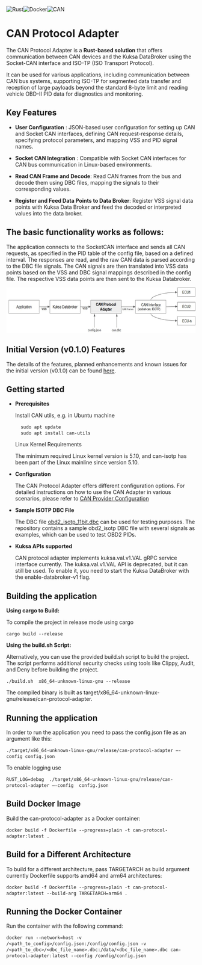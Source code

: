 ![Rust](https://img.shields.io/badge/rust-000000.svg?style=for-the-badge&logo=rust&logoColor=white)![Docker](https://img.shields.io/badge/docker-1D63ED.svg?style=for-the-badge&logo=docker&logoColor=white)![CAN](https://img.shields.io/badge/CAN-005BBB.svg?style=for-the-badge&logo=generic&logoColor=white)


# CAN Protocol Adapter

The CAN Protocol Adapter is a **Rust-based solution** that offers communication between CAN devices and the Kuksa DataBroker using the Socket-CAN interface and ISO-TP (ISO Transport Protocol).

It can be used for various applications, including communication between CAN bus systems, supporting ISO-TP for segmented data transfer and reception of large payloads beyond the standard 8-byte limit and reading vehicle OBD-II PID data for diagnostics and monitoring.

## Key Features

- **User Configuration** : JSON-based user configuration for setting up CAN and Socket CAN interfaces, defining CAN request-response details, specifying protocol parameters, and mapping VSS and PID signal names.


- **Socket CAN Integration** : Compatible with Socket CAN interfaces for CAN bus communication in Linux-based environments.


- **Read CAN Frame and Decode**: Read CAN frames from the bus and decode them using DBC files, mapping the signals to their corresponding values.


- **Register and Feed Data Points to Data Broker**: Register VSS signal data points with Kuksa Data Broker and feed the decoded or interpreted values into the data broker.

## The basic functionality works as follows:

The application connects to the SocketCAN interface and sends all CAN requests, as specified in the PID table of the config file, based on a defined interval. The responses are read, and the raw CAN data is parsed according to the DBC file signals. The CAN signals are then translated into VSS data points based on the VSS and DBC signal mappings described in the config file. The respective VSS data points are then sent to the Kuksa Databroker.

![CAN-Protocol-adapter](assets/context.jpg)

## Initial Version (v0.1.0) Features

The details of the features, planned enhancements and known issues for the initial version (v0.1.0) can be found [here](doc/v0.1.0-initial-version.md).


## Getting started

- **Prerequisites**

    Install CAN utils, e.g. in Ubuntu machine

        sudo apt update
        sudo apt install can-utils

    Linux Kernel Requirements

    The minimum required Linux kernel version is 5.10, and can-isotp has been part of the Linux mainline since version 5.10.

- **Configuration**

    The CAN Protocol Adapter offers different configuration options. For detailed instructions on how to use the CAN Adapter in various scenarios, please refer to [CAN Provider Configuration](doc/configuration.md)

- **Sample ISOTP DBC File**

    The DBC file [obd2_isotp_11bit.dbc](dbc/obd2_isotp_11bit.dbc) can be used for testing purposes. The repository contains a sample obd2_isotp DBC file with several signals as examples, which can be used to test OBD2 PIDs.

- **Kuksa APIs supported**

    CAN protocol adapter implements kuksa.val.v1.VAL  gRPC service interface currently. The kuksa.val.v1.VAL API is deprecated, but it can still be used. To enable it, you need to start the Kuksa DataBroker with the enable-databroker-v1 flag.

## Building the application
**Using cargo to Build:**

To compile the project in release mode using cargo

    cargo build --release

**Using the build.sh Script:**

Alternatively, you can use the provided build.sh script to build the project. The script performs additional security checks using tools like Clippy, Audit, and Deny before building the project.

    ./build.sh  x86_64-unknown-linux-gnu --release

The compiled binary is built as target/x86_64-unknown-linux-gnu/release/can-protocol-adapter.

## Running the application

In order to run the application you need to pass the config.json file as an argument like this:

    ./target/x86_64-unknown-linux-gnu/release/can-protocol-adapter –-config config.json

To enable logging use

    RUST_LOG=debug  ./target/x86_64-unknown-linux-gnu/release/can-protocol-adapter –-config  config.json

## Build Docker Image

Build the can-protocol-adapter as a Docker container:

    docker build -f Dockerfile --progress=plain -t can-protocol-adapter:latest .

## Build for a Different Architecture

To build for a different architecture, pass TARGETARCH as build argument currently Dockerfile supports amd64 and arm64 architectures:

    docker build -f Dockerfile --progress=plain -t can-protocol-adapter:latest --build-arg TARGETARCH=arm64 .

## Running the Docker Container

Run the container with the following command:

    docker run --network=host -v /<path_to_config>/config.json:/config/config.json -v /<path_to_dbc>/<dbc_file_name>.dbc:/data/<dbc_file_name>.dbc can-protocol-adapter:latest --config /config/config.json

